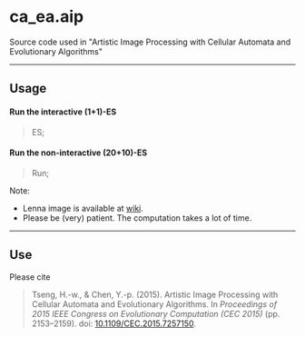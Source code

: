 ca_ea.aip
=========

Source code used in "Artistic Image Processing with Cellular Automata and Evolutionary Algorithms"

----------

Usage
-----

#### Run the interactive (1+1)-ES

> ES;

#### Run the non-interactive (20+10)-ES

> Run;

Note:

 * Lenna image is available at [wiki](http://en.wikipedia.org/wiki/Lenna).
 * Please be (very) patient. The computation takes a lot of time.

----------

Use
---

Please cite

> Tseng, H.-w., & Chen, Y.-p. (2015). Artistic Image Processing with Cellular Automata and Evolutionary Algorithms. In <i>Proceedings of 2015 IEEE Congress on Evolutionary Computation (CEC 2015)</i> (pp. 2153–2159). doi: [10.1109/CEC.2015.7257150](http://dx.doi.org/10.1109/CEC.2015.7257150).
